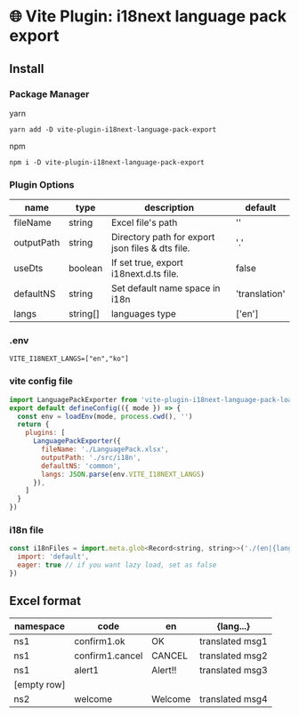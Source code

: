 # 🌐 Vite Plugin: i18next language pack export

## Install

### Package Manager
yarn
```
yarn add -D vite-plugin-i18next-language-pack-export
```

npm 
```
npm i -D vite-plugin-i18next-language-pack-export
```

### Plugin Options

| name | type | description | default |
| --- | --- | --- | --- |
| fileName | string | Excel file's path | '' |
| outputPath | string | Directory path for export json files & dts file. | '.' |
| useDts | boolean | If set true, export i18next.d.ts file. | false |
| defaultNS | string | Set default name space in i18n | 'translation' |
| langs | string[] | languages type | ['en'] |

### .env
```
VITE_I18NEXT_LANGS=["en","ko"]
```

### vite config file
```javascript
import LanguagePackExporter from 'vite-plugin-i18next-language-pack-loader'
export default defineConfig(({ mode }) => {
  const env = loadEnv(mode, process.cwd(), '')
  return {
    plugins: [
      LanguagePackExporter({
        fileName: './LanguagePack.xlsx',
        outputPath: './src/i18n',
        defaultNS: 'common',
        langs: JSON.parse(env.VITE_I18NEXT_LANGS)
      }),
    ]
  }
})
```
### i18n file
```javascript
const i18nFiles = import.meta.glob<Record<string, string>>('./(en|{langs...})/*{ns}.json', {
  import: 'default',
  eager: true // if you want lazy load, set as false 
})
```

## Excel format
| namespace | code | en | {lang...} | 
| --- | --- | --- | --- |
| ns1 | confirm1.ok | OK | translated msg1 |
| ns1 | confirm1.cancel | CANCEL | translated msg2 |
| ns1 | alert1 | Alert!! | translated msg3 |
| [empty row] |
| ns2 | welcome | Welcome | translated msg4 |






